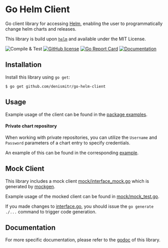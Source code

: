 # Go Helm Client
Go client library for accessing [Helm](https://github.com/helm/helm), enabling the user to programmatically change helm charts and releases.

This library is build upon [`helm`](https://github.com/helm/helm) and available under the MIT License.
 
![Compile & Test](https://github.com/denismitr/go-helm-client/workflows/Compile%20&%20Test/badge.svg)
[![GitHub license](https://img.shields.io/github/license/denismitr/go-helm-client.svg)](https://github.com/denismitr/go-helm-client/blob/master/LICENSE)
[![Go Report Card](https://goreportcard.com/badge/github.com/denismitr/go-helm-client)](https://goreportcard.com/report/github.com/denismitr/go-helm-client)
[![Documentation](https://godoc.org/github.com/denismitr/go-helm-client?status.svg)](https://pkg.go.dev/github.com/denismitr/go-helm-client)

## Installation
Install this library using `go get`:

    $ go get github.com/denismitr/go-helm-client

## Usage
Example usage of the client can be found in the [package examples](https://pkg.go.dev/github.com/denismitr/go-helm-client?tab=doc#pkg-examples).

#### Private chart repository
When working with private repositories, you can utilize the `Username` and `Password` parameters of a chart entry to specify credentials.

An example of this can be found in the corresponding [example](https://pkg.go.dev/github.com/denismitr/go-helm-client?tab=doc#example_HelmClient_AddOrUpdateChartRepo_private).

## Mock Client
This library includes a mock client [mock/interface_mock.go](mock/interface.go) which is generated by [mockgen](https://github.com/golang/mock).

Example usage of the mocked client can be found in [mock/mock_test.go](mock/mock_test.go).

If you made changes to [interface.go](./interface.go), you should issue the `go generate ./...` command to trigger code generation.

## Documentation
For more specific documentation, please refer to the [godoc](https://pkg.go.dev/github.com/denismitr/go-helm-client/) of this library.